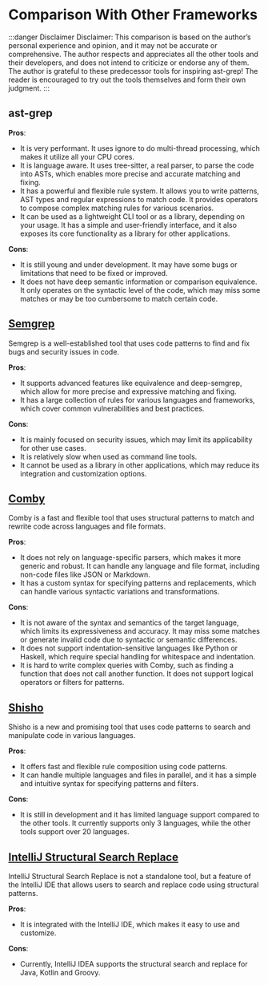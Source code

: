 # Comparison With Other Frameworks

:::danger Disclaimer
Disclaimer: This comparison is based on the author’s personal experience and opinion, and it may not be accurate or comprehensive. The author respects and appreciates all the other tools and their developers, and does not intend to criticize or endorse any of them. The author is grateful to these predecessor tools for inspiring ast-grep! The reader is encouraged to try out the tools themselves and form their own judgment.
:::

## ast-grep

**Pros**:
* It is very performant. It uses ignore to do multi-thread processing, which makes it utilize all your CPU cores.
* It is language aware. It uses tree-sitter, a real parser, to parse the code into ASTs, which enables more precise and accurate matching and fixing.
* It has a powerful and flexible rule system. It allows you to write patterns, AST types and regular expressions to match code. It provides operators to compose complex matching rules for various scenarios.
* It can be used as a lightweight CLI tool or as a library, depending on your usage. It has a simple and user-friendly interface, and it also exposes its core functionality as a library for other applications.

**Cons**:
* It is still young and under development. It may have some bugs or limitations that need to be fixed or improved.
* It does not have deep semantic information or comparison equivalence. It only operates on the syntactic level of the code, which may miss some matches or may be too cumbersome to match certain code.

## [Semgrep](https://semgrep.dev/)

Semgrep is a well-established tool that uses code patterns to find and fix bugs and security issues in code.

**Pros**:
* It supports advanced features like equivalence and deep-semgrep, which allow for more precise and expressive matching and fixing.
* It has a large collection of rules for various languages and frameworks, which cover common vulnerabilities and best practices.

**Cons**:
* It is mainly focused on security issues, which may limit its applicability for other use cases.
* It is relatively slow when used as command line tools.
* It cannot be used as a library in other applications, which may reduce its integration and customization options.

## [Comby](https://comby.dev/)

Comby is a fast and flexible tool that uses structural patterns to match and rewrite code across languages and file formats.

**Pros**:
* It does not rely on language-specific parsers, which makes it more generic and robust. It can handle any language and file format, including non-code files like JSON or Markdown.
* It has a custom syntax for specifying patterns and replacements, which can handle various syntactic variations and transformations.


**Cons**:
* It is not aware of the syntax and semantics of the target language, which limits its expressiveness and accuracy. It may miss some matches or generate invalid code due to syntactic or semantic differences.
* It does not support indentation-sensitive languages like Python or Haskell, which require special handling for whitespace and indentation.
* It is hard to write complex queries with Comby, such as finding a function that does not call another function. It does not support logical operators or filters for patterns.

## [Shisho](https://docs.shisho.dev/shisho)
Shisho is a new and promising tool that uses code patterns to search and manipulate code in various languages.

**Pros**:
* It offers fast and flexible rule composition using code patterns.
* It can handle multiple languages and files in parallel, and it has a simple and intuitive syntax for specifying patterns and filters.

**Cons**:
* It is still in development and it has limited language support compared to the other tools.
It currently supports only 3 languages, while the other tools support over 20 languages.

## [IntelliJ Structural Search Replace](https://www.jetbrains.com/help/idea/structural-search-and-replace.html)

IntelliJ Structural Search Replace is not a standalone tool, but a feature of the IntelliJ IDE that allows users to search and replace code using structural patterns.

**Pros**:
* It is integrated with the IntelliJ IDE, which makes it easy to use and customize.

**Cons**:
* Currently, IntelliJ IDEA supports the structural search and replace for Java, Kotlin and Groovy.
